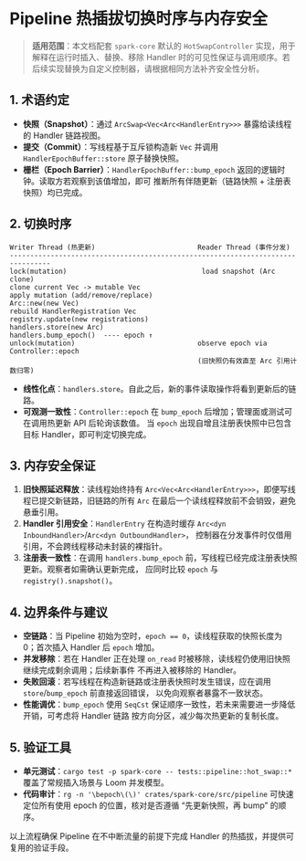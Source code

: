 # Pipeline 热插拔切换时序与内存安全

> **适用范围**：本文档配套 `spark-core` 默认的 `HotSwapController` 实现，用于解释在运行时插入、替换、移除
> Handler 时的可见性保证与调用顺序。若后续实现替换为自定义控制器，请根据相同方法补齐安全性分析。

## 1. 术语约定

- **快照（Snapshot）**：通过 `ArcSwap<Vec<Arc<HandlerEntry>>>` 暴露给读线程的 Handler 链路视图。
- **提交（Commit）**：写线程基于互斥锁构造新 `Vec` 并调用 `HandlerEpochBuffer::store` 原子替换快照。
- **栅栏（Epoch Barrier）**：`HandlerEpochBuffer::bump_epoch` 返回的逻辑时钟。读取方若观察到该值增加，即可
  推断所有伴随更新（链路快照 + 注册表快照）均已完成。

## 2. 切换时序

```
Writer Thread (热更新)                         Reader Thread (事件分发)
--------------------------------------------------------------------------------
lock(mutation)                                 load snapshot (Arc clone)
clone current Vec -> mutable Vec
apply mutation (add/remove/replace)
Arc::new(new Vec)
rebuild HandlerRegistration Vec
registry.update(new registrations)
handlers.store(new Arc)
handlers.bump_epoch()  ---- epoch ↑
unlock(mutation)                              observe epoch via Controller::epoch
                                              (旧快照仍有效直至 Arc 引用计数归零)
```

- **线性化点**：`handlers.store`。自此之后，新的事件读取操作将看到更新后的链路。
- **可观测一致性**：`Controller::epoch` 在 `bump_epoch` 后增加；管理面或测试可在调用热更新 API 后轮询该数值。
  当 `epoch` 出现自增且注册表快照中已包含目标 Handler，即可判定切换完成。

## 3. 内存安全保证

1. **旧快照延迟释放**：读线程始终持有 `Arc<Vec<Arc<HandlerEntry>>>`，即便写线程已提交新链路，旧链路的所有
   `Arc` 在最后一个读线程释放前不会销毁，避免悬垂引用。
2. **Handler 引用安全**：`HandlerEntry` 在构造时缓存 `Arc<dyn InboundHandler>`/`Arc<dyn OutboundHandler>`，
   控制器在分发事件时仅借用引用，不会跨线程移动未封装的裸指针。
3. **注册表一致性**：在调用 `handlers.bump_epoch` 前，写线程已经完成注册表快照更新。观察者如需确认更新完成，
   应同时比较 `epoch` 与 `registry().snapshot()`。

## 4. 边界条件与建议

- **空链路**：当 Pipeline 初始为空时，`epoch == 0`，读线程获取的快照长度为 0；首次插入 Handler 后 `epoch` 增加。
- **并发移除**：若在 Handler 正在处理 `on_read` 时被移除，读线程仍使用旧快照继续完成剩余调用；后续新事件
  不再进入被移除的 Handler。
- **失败回滚**：若写线程在构造新链路或注册表快照时发生错误，应在调用 `store`/`bump_epoch` 前直接返回错误，
  以免向观察者暴露不一致状态。
- **性能调优**：`bump_epoch` 使用 `SeqCst` 保证顺序一致性，若未来需要进一步降低开销，可考虑将 Handler 链路
  按方向分区，减少每次热更新的复制长度。

## 5. 验证工具

- **单元测试**：`cargo test -p spark-core -- tests::pipeline::hot_swap::*` 覆盖了常规插入场景与 Loom 并发模型。
- **代码审计**：`rg -n '\bepoch\(\)' crates/spark-core/src/pipeline` 可快速定位所有使用 epoch 的位置，核对是否遵循
  “先更新快照，再 bump” 的顺序。

以上流程确保 Pipeline 在不中断流量的前提下完成 Handler 的热插拔，并提供可复用的验证手段。
